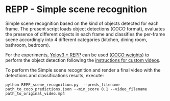 # REPP - Simple scene recognition

Simple scene recognition based on the kind of objects detected for each frame. The present script loads object detections (COCO format), evaluates the presence of different objects in each frame and classifies the per-frame scene accordingly into 4 different categories (kitchen, dining room, bathroom, bedroom).

For the experiments, [Yolov3 + REPP](https://github.com/AlbertoSabater/Robust-and-efficient-post-processing-for-video-object-detection) can be used ([COCO weights](https://github.com/AlbertoSabater/Robust-and-efficient-post-processing-for-video-object-detection/blob/master/demos/YOLOv3/README.md#download-pretrained-models-and-convert-to-keras)) to perform the object detection following the [instructions for custom videos](https://github.com/AlbertoSabater/Robust-and-efficient-post-processing-for-video-object-detection#repp-applied-to-custom-videos). 

To perform the Simple scene recognition and render a final video with the detections and classifications results, execute:

`python REPP_scene_recognition.py  --preds_filename path_to_coco_predictions.json --min_score 0.1 --video_filename path_to_original_video.mp4`

